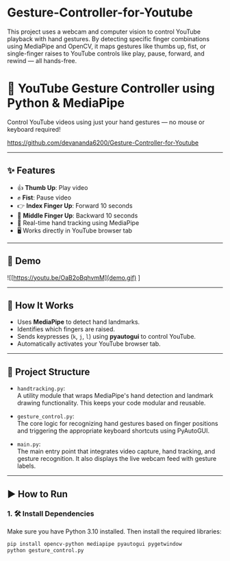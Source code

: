 # Gesture-Controller-for-Youtube
This project uses a webcam and computer vision to control YouTube playback with hand gestures. By detecting specific finger combinations using MediaPipe and OpenCV, it maps gestures like thumbs up, fist, or single-finger raises to YouTube controls like play, pause, forward, and rewind — all hands-free. 

# 🎥 YouTube Gesture Controller using Python & MediaPipe

Control YouTube videos using just your hand gestures — no mouse or keyboard required!

https://github.com/devananda6200/Gesture-Controller-for-Youtube

---

## ✨ Features

- 👍 **Thumb Up**: Play video  
- ✊ **Fist**: Pause video  
- 👉 **Index Finger Up**: Forward 10 seconds  
- 🖕 **Middle Finger Up**: Backward 10 seconds  
- 🤖 Real-time hand tracking using MediaPipe  
- 🖥️ Works directly in YouTube browser tab

---

## 📸 Demo

![[https://youtu.be/OaB2oBqhvmM](demo.gif)  ]


---

## 🧠 How It Works

- Uses **MediaPipe** to detect hand landmarks.
- Identifies which fingers are raised.
- Sends keypresses (`k`, `j`, `l`) using **pyautogui** to control YouTube.
- Automatically activates your YouTube browser tab.

---
## 📁 Project Structure

- `handtracking.py`:  
  A utility module that wraps MediaPipe's hand detection and landmark drawing functionality. This keeps your code modular and reusable.

- `gesture_control.py`:  
  The core logic for recognizing hand gestures based on finger positions and triggering the appropriate keyboard shortcuts using PyAutoGUI.

- `main.py`:  
  The main entry point that integrates video capture, hand tracking, and gesture recognition. It also displays the live webcam feed with gesture labels.

---

## ▶️ How to Run

### 1. 🛠 Install Dependencies

Make sure you have Python 3.10 installed. Then install the required libraries:

```bash
pip install opencv-python mediapipe pyautogui pygetwindow
python gesture_control.py
